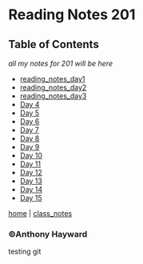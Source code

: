 # Reading Notes 201
## Table of Contents
*all my notes for 201 will be here*

- [reading_notes_day1](reading_notes_md/reading_notes_day1.md)
- [reading_notes_day2](reading_notes_day2.md)
- [reading_notes_day3](reading_notes_day3.md)
- [Day 4](day_4.md)
- [Day 5](day_5.md)
- [Day 6](day_6.md)
- [Day 7](day_7.md)
- [Day 8](day_8.md)
- [Day 9](day_9.md)
- [Day 10](day_10.md)
- [Day 11](day_11.md)
- [Day 12](day_12.md)
- [Day 13](day_13.md)
- [Day 14](day_14.md)
- [Day 15](day_15.md)



[home](/README.md) | [class_notes](class_notes.md)


### ©Anthony Hayward
testing git
